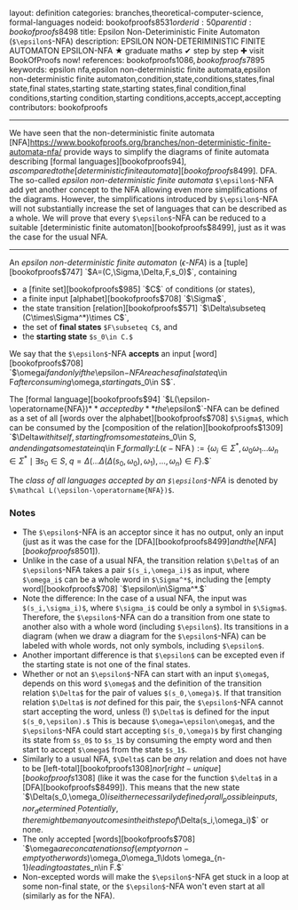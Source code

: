 layout: definition
categories: branches,theoretical-computer-science, formal-languages
nodeid: bookofproofs$8531
orderid: 50
parentid: bookofproofs$8498
title: Epsilon Non-Deteriministic Finite Automaton (`$\epsilon$`-NFA)
description: EPSILON NON-DETERIMINISTIC FINITE AUTOMATON EPSILON-NFA ★ graduate maths ✔ step by step ✚ visit BookOfProofs now!
references: bookofproofs$1086,bookofproofs$7895
keywords: epsilon nfa,epsilon non-deterministic finite automata,epsilon non-deterministic finite automaton,condition,state,conditions,states,final state,final states,starting state,starting states,final condition,final conditions,starting condition,starting conditions,accepts,accept,accepting
contributors: bookofproofs


---
We have seen that the non-deterministic finite automata [NFA]https://www.bookofproofs.org/branches/non-deterministic-finite-automata-nfa/ provide ways to simplify the diagrams of finite automata describing [formal languages][bookofproofs$94], as compared to the [deterministic finite automata][bookofproofs$8499]. DFA. The so-called _epsilon non-deterministic finite automata_ `$\epsilon$`-NFA add yet another concept to the NFA allowing even more simplifications of the diagrams. However, the simplifications introduced by `$\epsilon$`-NFA will not substantially increase the set of languages that can be described as a whole. We will prove that every `$\epsilon$`-NFA can be reduced to a suitable [deterministic finite automaton][bookofproofs$8499], just as it was the case for the usual NFA.

---

An *epsilon non-deterministic finite automaton* (*$\epsilon$-NFA*) is a [tuple][bookofproofs$747] `$A=(C,\Sigma,\Delta,F,s_0)$`, containing

* a [finite set][bookofproofs$985] `$C$` of conditions (or states),
* a finite input [alphabet][bookofproofs$708] `$\Sigma$`,
* the state transition [relation][bookofproofs$571] `$\Delta\subseteq (C\times\Sigma^*)\times  C$`, 
* the set of **final states** `$F\subseteq C$`, and
* the **starting state** `$s_0\in C.$`

We say that the `$\epsilon$`-NFA **accepts** an input [word][bookofproofs$708] `$\omega$` if and only if the `$\epsilon$`-NFA reaches a final state `$q\in F$` after consuming `$\omega,$` starting at `$s_0\in S$`.

The [formal language][bookofproofs$94] `$L(\epsilon-\operatorname{NFA})$` **accepted by** the `$\epsilon$`-NFA can be defined as a set of all [words over the alphabet][bookofproofs$708] `$\Sigma$`, which can be consumed by the [composition of the relation][bookofproofs$1309] `$\Delta$` with itself, starting from some state in `$s_0\in S$`, and ending at some state in `$q\in F,$` formally: `$$L(\epsilon-\operatorname{NFA}):=\{\omega_i\in\Sigma^*, \omega_0\omega_1\ldots\omega_n\in\Sigma^*\mid \exists s_0\in S,\; q=\Delta(\ldots\Delta(\Delta(s_0,\omega_0),\omega_1),\ldots,\omega_n)\in F\}.$$`

The *class of all languages accepted by an `$\epsilon$`-NFA* is denoted by `$\mathcal L(\epsilon-\operatorname{NFA})$`.

### Notes

* The `$\epsilon$`-NFA is an acceptor since it has no output, only an input (just as it was the case for the [DFA][bookofproofs$8499] and the [NFA][bookofproofs$8501]).
* Unlike in the case of a usual NFA, the transition relation `$\Delta$` of an `$\epsilon$`-NFA takes a pair `$(s_i,\omega_i)$` as input, where `$\omega_i$` can be a whole word in `$\Sigma^*$`, including the [empty word][bookofproofs$708] `$\epsilon\in\Sigma^*.$` 
* Note the difference: In the case of a usual NFA, the input was `$(s_i,\sigma_i)$`, where `$\sigma_i$` could be only a symbol in `$\Sigma$`. Therefore, the `$\epsilon$`-NFA can do a transition from one state to another also with a whole word (including `$\epsilon$`). Its transitions in a diagram (when we draw a diagram for the `$\epsilon$`-NFA) can be labeled with whole words, not only symbols, including `$\epsilon$`.
* Another important difference is that `$\epsilon$` can be excepted even if the starting state is not one of the final states.
* Whether or not an `$\epsilon$`-NFA can start with an input `$\omega$`, depends on this word `$\omega$` and the definition of the transition relation `$\Delta$` for the pair of values `$(s_0,\omega)$`. If that transition relation `$\Delta$` is _not_ defined for this pair, the `$\epsilon$`-NFA cannot start accepting the word, unless (!) `$\Delta$` is defined for the input `$(s_0,\epsilon).$` This is because `$\omega=\epsilon\omega$`, and the `$\epsilon$`-NFA could start accepting `$(s_0,\omega)$` by first changing its state from `$s_0$` to `$s_1$` by consuming the empty word and then start to accept `$\omega$` from the state `$s_1$`.
* Similarly to a usual NFA, `$\Delta$` can be _any_ relation and does not have to be [left-total][bookofproofs$1308] nor [right-unique][bookofproofs$1308] (like it was the case for the function `$\delta$` in a [DFA][bookofproofs$8499]). This means that the new state `$\Delta(s_0,\omega_0)$` is either necessarily defined _for all_ possible inputs, nor _determined_. Potentially, there might be many outcomes in the `$i$`th step of `$\Delta(s_i,\omega_i)$` or none.
* The only accepted [words][bookofproofs$708] `$\omega$` are concatenations of (empty or non-empty other words) `$\omega_0\omega_1\ldots \omega_{n-1}$` leading to a state `$s_n\in F.$` 
* Non-excepted words will make the `$\epsilon$`-NFA get stuck in a loop at some non-final state, or the `$\epsilon$`-NFA won't even start at all (similarly as for the NFA).
